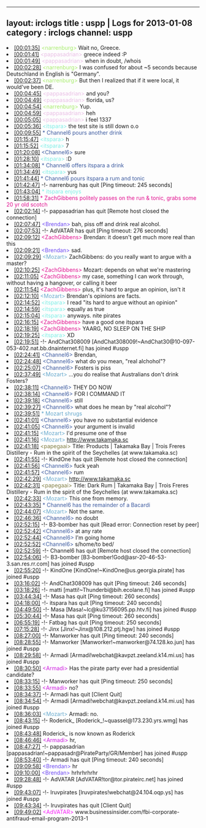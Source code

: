 
---
layout: irclogs
title : uspp | Logs for 2013-01-08
category : irclogs
channel: uspp
---
<li class="logitem"><a href="#00:01:35" name="00:01:35" class="time">[00:01:35]</a> <span class="person" style="color:#a8ec6e">&lt;narrenburg&gt;</span> Wait no, Greece. </li>
<li class="logitem"><a href="#00:01:41" name="00:01:41" class="time">[00:01:41]</a> <span class="person" style="color:#e9bee5">&lt;pappasadrian&gt;</span> greece indeed :P </li>
<li class="logitem"><a href="#00:01:49" name="00:01:49" class="time">[00:01:49]</a> <span class="person" style="color:#e9bee5">&lt;pappasadrian&gt;</span> when in doubt, /whois </li>
<li class="logitem"><a href="#00:02:28" name="00:02:28" class="time">[00:02:28]</a> <span class="person" style="color:#a8ec6e">&lt;narrenburg&gt;</span> I was confused for about ~5 seconds because Deutschland in English is "Germany". </li>
<li class="logitem"><a href="#00:02:37" name="00:02:37" class="time">[00:02:37]</a> <span class="person" style="color:#a8ec6e">&lt;narrenburg&gt;</span> But then I realized that if it were local, it would've been DE. </li>
<li class="logitem"><a href="#00:04:45" name="00:04:45" class="time">[00:04:45]</a> <span class="person" style="color:#e9bee5">&lt;pappasadrian&gt;</span> and you? </li>
<li class="logitem"><a href="#00:04:49" name="00:04:49" class="time">[00:04:49]</a> <span class="person" style="color:#e9bee5">&lt;pappasadrian&gt;</span> florida, us? </li>
<li class="logitem"><a href="#00:04:54" name="00:04:54" class="time">[00:04:54]</a> <span class="person" style="color:#a8ec6e">&lt;narrenburg&gt;</span> Yup. </li>
<li class="logitem"><a href="#00:04:59" name="00:04:59" class="time">[00:04:59]</a> <span class="person" style="color:#e9bee5">&lt;pappasadrian&gt;</span> heh </li>
<li class="logitem"><a href="#00:05:05" name="00:05:05" class="time">[00:05:05]</a> <span class="person" style="color:#e9bee5">&lt;pappasadrian&gt;</span> i feel 1337 </li>
<li class="logitem"><a href="#00:05:36" name="00:05:36" class="time">[00:05:36]</a> <span class="person" style="color:#7deee6">&lt;itspara&gt;</span> the test site is still down o.o </li>
<li class="logitem"><a href="#00:09:55" name="00:09:55" class="time">[00:09:55]</a> <span class="person" style="color:#3d5ba0">* Channel6 pours another drink</span> </li>
<li class="logitem"><a href="#01:15:47" name="01:15:47" class="time">[01:15:47]</a> <span class="person" style="color:#7deee6">&lt;itspara&gt;</span> h </li>
<li class="logitem"><a href="#01:15:52" name="01:15:52" class="time">[01:15:52]</a> <span class="person" style="color:#7deee6">&lt;itspara&gt;</span> 7 </li>
<li class="logitem"><a href="#01:20:08" name="01:20:08" class="time">[01:20:08]</a> <span class="person" style="color:#3d5ba0">&lt;Channel6&gt;</span> sure </li>
<li class="logitem"><a href="#01:28:10" name="01:28:10" class="time">[01:28:10]</a> <span class="person" style="color:#7deee6">&lt;itspara&gt;</span> :D </li>
<li class="logitem"><a href="#01:34:08" name="01:34:08" class="time">[01:34:08]</a> <span class="person" style="color:#3d5ba0">* Channel6 offers itspara a drink</span> </li>
<li class="logitem"><a href="#01:34:49" name="01:34:49" class="time">[01:34:49]</a> <span class="person" style="color:#7deee6">&lt;itspara&gt;</span> yus </li>
<li class="logitem"><a href="#01:41:44" name="01:41:44" class="time">[01:41:44]</a> <span class="person" style="color:#3d5ba0">* Channel6 pours itspara a rum and tonic</span> </li>
<li class="logitem"><a href="#01:42:47" name="01:42:47" class="time">[01:42:47]</a> -!- <span class="quit">narrenburg</span> has quit [Ping timeout: 245 seconds] </li>
<li class="logitem"><a href="#01:43:04" name="01:43:04" class="time">[01:43:04]</a> <span class="person" style="color:#7deee6">* itspara enjoys</span> </li>
<li class="logitem"><a href="#01:58:31" name="01:58:31" class="time">[01:58:31]</a> <span class="person" style="color:#e1108f">* ZachGibbens politely passes on the run &amp; tonic, grabs some 20 yr old scotch</span> </li>
<li class="logitem"><a href="#02:02:14" name="02:02:14" class="time">[02:02:14]</a> -!- <span class="quit">pappasadrian</span> has quit [Remote host closed the connection] </li>
<li class="logitem"><a href="#02:07:47" name="02:07:47" class="time">[02:07:47]</a> <span class="person" style="color:#6e49f3">&lt;Brendan&gt;</span> bah, piss off and drink real alcohol. </li>
<li class="logitem"><a href="#02:07:53" name="02:07:53" class="time">[02:07:53]</a> -!- <span class="quit">AdVATAR</span> has quit [Ping timeout: 276 seconds] </li>
<li class="logitem"><a href="#02:09:12" name="02:09:12" class="time">[02:09:12]</a> <span class="person" style="color:#e1108f">&lt;ZachGibbens&gt;</span> Brendan: it doesn't get much more real than this </li>
<li class="logitem"><a href="#02:09:21" name="02:09:21" class="time">[02:09:21]</a> <span class="person" style="color:#6e49f3">&lt;Brendan&gt;</span> sad. </li>
<li class="logitem"><a href="#02:09:29" name="02:09:29" class="time">[02:09:29]</a> <span class="person" style="color:#67a9cd">&lt;Mozart&gt;</span> ZachGibbens: do you really want to argue with a master? </li>
<li class="logitem"><a href="#02:10:25" name="02:10:25" class="time">[02:10:25]</a> <span class="person" style="color:#e1108f">&lt;ZachGibbens&gt;</span> Mozart: depends on what we're mastering </li>
<li class="logitem"><a href="#02:11:05" name="02:11:05" class="time">[02:11:05]</a> <span class="person" style="color:#e1108f">&lt;ZachGibbens&gt;</span> my case, something I can work through, without having a hangover, or calling it beer </li>
<li class="logitem"><a href="#02:11:54" name="02:11:54" class="time">[02:11:54]</a> <span class="person" style="color:#e1108f">&lt;ZachGibbens&gt;</span> plus, it's hard to argue an opinion, isn't it </li>
<li class="logitem"><a href="#02:12:10" name="02:12:10" class="time">[02:12:10]</a> <span class="person" style="color:#67a9cd">&lt;Mozart&gt;</span> Brendan's opinions are facts. </li>
<li class="logitem"><a href="#02:14:52" name="02:14:52" class="time">[02:14:52]</a> <span class="person" style="color:#7deee6">&lt;itspara&gt;</span> I read "its hard to argue without an opinion" </li>
<li class="logitem"><a href="#02:14:59" name="02:14:59" class="time">[02:14:59]</a> <span class="person" style="color:#7deee6">&lt;itspara&gt;</span> equally as true </li>
<li class="logitem"><a href="#02:15:04" name="02:15:04" class="time">[02:15:04]</a> <span class="person" style="color:#7deee6">&lt;itspara&gt;</span> anyways. nite pirates </li>
<li class="logitem"><a href="#02:16:15" name="02:16:15" class="time">[02:16:15]</a> <span class="person" style="color:#e1108f">&lt;ZachGibbens&gt;</span> have a good one itspara  </li>
<li class="logitem"><a href="#02:18:19" name="02:18:19" class="time">[02:18:19]</a> <span class="person" style="color:#e1108f">&lt;ZachGibbens&gt;</span> YAARG, NO SLEEP ON THE SHIP </li>
<li class="logitem"><a href="#02:19:25" name="02:19:25" class="time">[02:19:25]</a> <span class="person" style="color:#7deee6">&lt;itspara&gt;</span> XD </li>
<li class="logitem"><a href="#02:19:51" name="02:19:51" class="time">[02:19:51]</a> -!- <span class="join">AndChat308009</span> [AndChat308009!~AndChat30@10-097-053-402.nat.bb.dnainternet.fi] has joined #uspp </li>
<li class="logitem"><a href="#02:24:41" name="02:24:41" class="time">[02:24:41]</a> <span class="person" style="color:#3d5ba0">&lt;Channel6&gt;</span> Brendan,  </li>
<li class="logitem"><a href="#02:24:48" name="02:24:48" class="time">[02:24:48]</a> <span class="person" style="color:#3d5ba0">&lt;Channel6&gt;</span> what do you mean, "real alchohol"? </li>
<li class="logitem"><a href="#02:25:07" name="02:25:07" class="time">[02:25:07]</a> <span class="person" style="color:#3d5ba0">&lt;Channel6&gt;</span> Fosters is piss </li>
<li class="logitem"><a href="#02:37:49" name="02:37:49" class="time">[02:37:49]</a> <span class="person" style="color:#67a9cd">&lt;Mozart&gt;</span> …you do realise that Australians don't drink Fosters? </li>
<li class="logitem"><a href="#02:38:11" name="02:38:11" class="time">[02:38:11]</a> <span class="person" style="color:#3d5ba0">&lt;Channel6&gt;</span> THEY DO NOW </li>
<li class="logitem"><a href="#02:38:14" name="02:38:14" class="time">[02:38:14]</a> <span class="person" style="color:#3d5ba0">&lt;Channel6&gt;</span> FOR I COMMAND IT </li>
<li class="logitem"><a href="#02:39:18" name="02:39:18" class="time">[02:39:18]</a> <span class="person" style="color:#3d5ba0">&lt;Channel6&gt;</span> still </li>
<li class="logitem"><a href="#02:39:27" name="02:39:27" class="time">[02:39:27]</a> <span class="person" style="color:#3d5ba0">&lt;Channel6&gt;</span> what does he mean by "real alcohol"? </li>
<li class="logitem"><a href="#02:39:51" name="02:39:51" class="time">[02:39:51]</a> <span class="person" style="color:#67a9cd">* Mozart shrugs</span> </li>
<li class="logitem"><a href="#02:41:01" name="02:41:01" class="time">[02:41:01]</a> <span class="person" style="color:#3d5ba0">&lt;Channel6&gt;</span> you have no substantial evidence </li>
<li class="logitem"><a href="#02:41:05" name="02:41:05" class="time">[02:41:05]</a> <span class="person" style="color:#3d5ba0">&lt;Channel6&gt;</span> your argument is invalid </li>
<li class="logitem"><a href="#02:41:15" name="02:41:15" class="time">[02:41:15]</a> <span class="person" style="color:#67a9cd">&lt;Mozart&gt;</span> I'd presume one of thse </li>
<li class="logitem"><a href="#02:41:16" name="02:41:16" class="time">[02:41:16]</a> <span class="person" style="color:#67a9cd">&lt;Mozart&gt;</span> <a href="http://www.takamaka.sc/products" target="_blank">http://www.takamaka.sc</a> </li>
<li class="logitem"><a href="#02:41:18" name="02:41:18" class="time">[02:41:18]</a> <span class="person" style="color:#817e41">&lt;papegaai&gt;</span> Title: Products | Takamaka Bay | Trois Freres Distillery - Rum in the spirit of the Seychelles (at www.takamaka.sc) </li>
<li class="logitem"><a href="#02:41:55" name="02:41:55" class="time">[02:41:55]</a> -!- <span class="quit">KindOne</span> has quit [Remote host closed the connection] </li>
<li class="logitem"><a href="#02:41:56" name="02:41:56" class="time">[02:41:56]</a> <span class="person" style="color:#3d5ba0">&lt;Channel6&gt;</span> fuck yeah </li>
<li class="logitem"><a href="#02:41:57" name="02:41:57" class="time">[02:41:57]</a> <span class="person" style="color:#3d5ba0">&lt;Channel6&gt;</span> rum </li>
<li class="logitem"><a href="#02:42:29" name="02:42:29" class="time">[02:42:29]</a> <span class="person" style="color:#67a9cd">&lt;Mozart&gt;</span> <a href="http://www.takamaka.sc/products/dark" target="_blank">http://www.takamaka.sc</a> </li>
<li class="logitem"><a href="#02:42:31" name="02:42:31" class="time">[02:42:31]</a> <span class="person" style="color:#817e41">&lt;papegaai&gt;</span> Title: Dark Rum | Takamaka Bay | Trois Freres Distillery - Rum in the spirit of the Seychelles (at www.takamaka.sc) </li>
<li class="logitem"><a href="#02:42:33" name="02:42:33" class="time">[02:42:33]</a> <span class="person" style="color:#67a9cd">&lt;Mozart&gt;</span> This one from memory. </li>
<li class="logitem"><a href="#02:43:35" name="02:43:35" class="time">[02:43:35]</a> <span class="person" style="color:#3d5ba0">* Channel6 has the remainder of a Bacardi</span> </li>
<li class="logitem"><a href="#02:44:07" name="02:44:07" class="time">[02:44:07]</a> <span class="person" style="color:#67a9cd">&lt;Mozart&gt;</span> Not the same. </li>
<li class="logitem"><a href="#02:46:36" name="02:46:36" class="time">[02:46:36]</a> <span class="person" style="color:#3d5ba0">&lt;Channel6&gt;</span> no doubt </li>
<li class="logitem"><a href="#02:52:15" name="02:52:15" class="time">[02:52:15]</a> -!- <span class="quit">B3-bomber</span> has quit [Read error: Connection reset by peer] </li>
<li class="logitem"><a href="#02:52:42" name="02:52:42" class="time">[02:52:42]</a> <span class="person" style="color:#3d5ba0">&lt;Channel6&gt;</span> at any rate </li>
<li class="logitem"><a href="#02:52:44" name="02:52:44" class="time">[02:52:44]</a> <span class="person" style="color:#3d5ba0">&lt;Channel6&gt;</span> I'm going home </li>
<li class="logitem"><a href="#02:52:52" name="02:52:52" class="time">[02:52:52]</a> <span class="person" style="color:#3d5ba0">&lt;Channel6&gt;</span> s/home/to bed/ </li>
<li class="logitem"><a href="#02:52:59" name="02:52:59" class="time">[02:52:59]</a> -!- <span class="quit">Channel6</span> has quit [Remote host closed the connection] </li>
<li class="logitem"><a href="#02:54:06" name="02:54:06" class="time">[02:54:06]</a> -!- <span class="join">B3-bomber</span> [B3-bomber!God@asr-20-46-53-3.san.res.rr.com] has joined #uspp </li>
<li class="logitem"><a href="#02:55:20" name="02:55:20" class="time">[02:55:20]</a> -!- <span class="join">KindOne</span> [KindOne!~KindOne@us.georgia.pirate] has joined #uspp </li>
<li class="logitem"><a href="#03:16:02" name="03:16:02" class="time">[03:16:02]</a> -!- <span class="quit">AndChat308009</span> has quit [Ping timeout: 246 seconds] </li>
<li class="logitem"><a href="#03:18:26" name="03:18:26" class="time">[03:18:26]</a> -!- <span class="join">matti</span> [matti!~Thunderbi@bih.ecolane.fi] has joined #uspp </li>
<li class="logitem"><a href="#03:44:34" name="03:44:34" class="time">[03:44:34]</a> -!- <span class="quit">Masa</span> has quit [Ping timeout: 260 seconds] </li>
<li class="logitem"><a href="#04:18:00" name="04:18:00" class="time">[04:18:00]</a> -!- <span class="quit">itspara</span> has quit [Ping timeout: 240 seconds] </li>
<li class="logitem"><a href="#04:49:50" name="04:49:50" class="time">[04:49:50]</a> -!- <span class="join">Masa</span> [Masa!~lc@ku37156095.pp.htv.fi] has joined #uspp </li>
<li class="logitem"><a href="#05:30:44" name="05:30:44" class="time">[05:30:44]</a> -!- <span class="quit">Masa</span> has quit [Ping timeout: 260 seconds] </li>
<li class="logitem"><a href="#06:55:19" name="06:55:19" class="time">[06:55:19]</a> -!- <span class="quit">Fatbag</span> has quit [Ping timeout: 250 seconds] </li>
<li class="logitem"><a href="#07:15:28" name="07:15:28" class="time">[07:15:28]</a> -!- <span class="join">Jinx</span> [Jinx!~Jinx@108.212.ptj.hgw] has joined #uspp </li>
<li class="logitem"><a href="#08:27:00" name="08:27:00" class="time">[08:27:00]</a> -!- <span class="quit">Manworker</span> has quit [Ping timeout: 240 seconds] </li>
<li class="logitem"><a href="#08:28:55" name="08:28:55" class="time">[08:28:55]</a> -!- <span class="join">Manworker</span> [Manworker!~manworker@74.128.ko.jun] has joined #uspp </li>
<li class="logitem"><a href="#08:29:58" name="08:29:58" class="time">[08:29:58]</a> -!- <span class="join">Armadi</span> [Armadi!webchat@kavpzt.zeeland.k14.mi.us] has joined #uspp </li>
<li class="logitem"><a href="#08:30:50" name="08:30:50" class="time">[08:30:50]</a> <span class="person" style="color:#cd1cdf">&lt;Armadi&gt;</span> Has the pirate party ever had a presidential candidate? </li>
<li class="logitem"><a href="#08:33:15" name="08:33:15" class="time">[08:33:15]</a> -!- <span class="quit">Manworker</span> has quit [Ping timeout: 250 seconds] </li>
<li class="logitem"><a href="#08:33:55" name="08:33:55" class="time">[08:33:55]</a> <span class="person" style="color:#cd1cdf">&lt;Armadi&gt;</span> no? </li>
<li class="logitem"><a href="#08:34:37" name="08:34:37" class="time">[08:34:37]</a> -!- <span class="quit">Armadi</span> has quit [Client Quit] </li>
<li class="logitem"><a href="#08:34:54" name="08:34:54" class="time">[08:34:54]</a> -!- <span class="join">Armadi</span> [Armadi!webchat@kavpzt.zeeland.k14.mi.us] has joined #uspp </li>
<li class="logitem"><a href="#08:36:03" name="08:36:03" class="time">[08:36:03]</a> <span class="person" style="color:#67a9cd">&lt;Mozart&gt;</span> Armadi: no. </li>
<li class="logitem"><a href="#08:43:15" name="08:43:15" class="time">[08:43:15]</a> -!- <span class="join">Roderick_</span> [Roderick_!~quassel@173.230.yrs.wmg] has joined #uspp </li>
<li class="logitem"><a href="#08:43:48" name="08:43:48" class="time">[08:43:48]</a> <span class="nick">Roderick_</span> is now known as <span class="nick">Roderick</span> </li>
<li class="logitem"><a href="#08:46:46" name="08:46:46" class="time">[08:46:46]</a> <span class="person" style="color:#cd1cdf">&lt;Armadi&gt;</span> hr, </li>
<li class="logitem"><a href="#08:47:27" name="08:47:27" class="time">[08:47:27]</a> -!- <span class="join">pappasadrian</span> [pappasadrian!~pappasadr@PirateParty/GR/Member] has joined #uspp </li>
<li class="logitem"><a href="#08:53:40" name="08:53:40" class="time">[08:53:40]</a> -!- <span class="quit">Armadi</span> has quit [Ping timeout: 240 seconds] </li>
<li class="logitem"><a href="#09:09:58" name="09:09:58" class="time">[09:09:58]</a> <span class="person" style="color:#6e49f3">&lt;Brendan&gt;</span> hr </li>
<li class="logitem"><a href="#09:10:00" name="09:10:00" class="time">[09:10:00]</a> <span class="person" style="color:#6e49f3">&lt;Brendan&gt;</span> hrhrhrhrhr </li>
<li class="logitem"><a href="#09:28:48" name="09:28:48" class="time">[09:28:48]</a> -!- <span class="join">AdVATAR</span> [AdVATAR!tor@tor.pirateirc.net] has joined #uspp </li>
<li class="logitem"><a href="#09:43:07" name="09:43:07" class="time">[09:43:07]</a> -!- <span class="join">lruvpirates</span> [lruvpirates!webchat@24.104.oqp.ys] has joined #uspp </li>
<li class="logitem"><a href="#09:43:34" name="09:43:34" class="time">[09:43:34]</a> -!- <span class="quit">lruvpirates</span> has quit [Client Quit] </li>
<li class="logitem"><a href="#09:49:02" name="09:49:02" class="time">[09:49:02]</a> <span class="person" style="color:#f51bf7">&lt;AdVATAR&gt;</span> www.businessinsider.com/fbi-corporate-antifraud-email-program-2013-1 </li>


